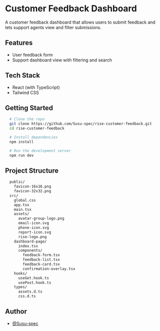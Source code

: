 # Customer Feedback Dashboard

A customer feedback dashboard that allows users to submit feedback and lets support agents view and filter submissions.

## Features

- User feedback form
- Support dashboard view with filtering and search


## Tech Stack

- React (with TypeScript)
- Tailwind CSS


## Getting Started
```bash
  # Clone the repo
  git clone https://github.com/Susu-spec/rise-customer-feedback.git
  cd rise-customer-feedback

  # Install dependencies
  npm install

  # Run the development server
  npm run dev

```

## Project Structure

```bash
  public/
    favicon-16x16.png
    favicon-32x32.png
  src/
    global.css
    app.tsx
    main.tsx
    assets/
      avatar-group-logo.png
      email-icon.svg
      phone-icon.svg
      report-icon.svg
      rise-logo.png
    dashboard-page/
      index.tsx
      components/
        feedback-form.tsx
        feedback-list.tsx
        feedback-card.tsx
        confirmation-overlay.tsx
    hooks/
      useGet.hook.ts
      usePost.hook.ts
    types/
      assets.d.ts
      css.d.ts
```


## Author

- [@Susu-spec](https://github.com/Susu-spec)
